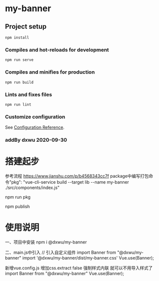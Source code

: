 # my-banner

## Project setup
```
npm install
```

### Compiles and hot-reloads for development
```
npm run serve
```

### Compiles and minifies for production
```
npm run build
```

### Lints and fixes files
```
npm run lint
```

### Customize configuration
See [Configuration Reference](https://cli.vuejs.org/config/).

### addBy dxwu 2020-09-30
# 搭建起步
参考流程 https://www.jianshu.com/p/b4568343cc7f
package中编写打包命令"pkg": "vue-cli-service build --target lib --name my-banner ./src/components/index.js"

npm run pkg

npm publish


# 使用说明
一、项目中安装
npm i @dxwu/my-banner

二、main.js中引入
// 引入自定义组件
import Banner from "@dxwu/my-banner"
import '@dxwu/my-banner/dist/my-banner.css'
Vue.use(Banner);

新增vue.config.js 增加css.extract false 强制样式内联 就可以不用导入样式了
import Banner from "@dxwu/my-banner"
Vue.use(Banner);



